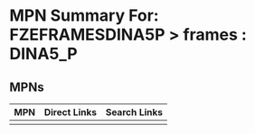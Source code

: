 



# MPN Summary For: FZEFRAMESDINA5P > frames : DINA5_P

## MPNs
  

|MPN|Direct Links|Search Links|
| :--- | :--- | :--- |
||||
